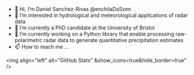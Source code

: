 - 👋 Hi, I’m Daniel Sanchez-Rivas @enchilaDaSzen
- 👀 I’m interested in hydrological and meteorological applications of radar data
- 🌱 I’m currently a PhD candidate at the University of Bristol
- 💞️ I’m currently working on a Python library that enable processing raw-polarimetrc radar data to generate quantitative precipitation estimates
- 📫 How to reach me ...


<!---
enchilaDaSzen/enchilaDaSzen is a ✨ special ✨ repository because its `README.md` (this file) appears on your GitHub profile.
You can click the Preview link to take a look at your changes.
--->

<img align="left" alt="GitHub Stats" <script type="text/javascript" src="https://publons.com/mashlets?el=badgeCont111&rid=AAV-5555-2021"></script>&show_icons=true&hide_border=true" />


